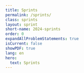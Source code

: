```yaml
---
title: Sprints
permalink: /sprints/
class: sprints
layout: sprint
short-name: 2024-sprints
order: 0
expandAllProblemStatements: true
isCurrent: false
showPDF: true
lang: en
hero:
  text: Sprints
---
```


